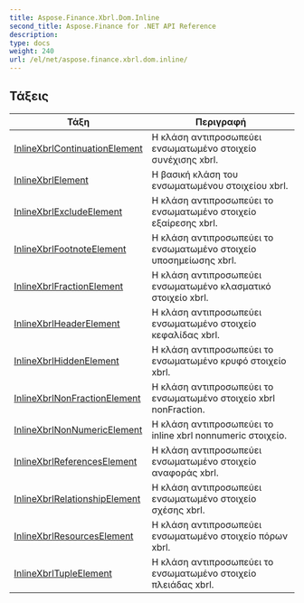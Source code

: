 ```yaml
---
title: Aspose.Finance.Xbrl.Dom.Inline
second_title: Aspose.Finance for .NET API Reference
description: 
type: docs
weight: 240
url: /el/net/aspose.finance.xbrl.dom.inline/
---
```



## Τάξεις

| Τάξη | Περιγραφή |
| --- | --- |
| [InlineXbrlContinuationElement](./inlinexbrlcontinuationelement/) | Η κλάση αντιπροσωπεύει ενσωματωμένο στοιχείο συνέχισης xbrl. |
| [InlineXbrlElement](./inlinexbrlelement/) | Η βασική κλάση του ενσωματωμένου στοιχείου xbrl. |
| [InlineXbrlExcludeElement](./inlinexbrlexcludeelement/) | Η κλάση αντιπροσωπεύει το ενσωματωμένο στοιχείο εξαίρεσης xbrl. |
| [InlineXbrlFootnoteElement](./inlinexbrlfootnoteelement/) | Η κλάση αντιπροσωπεύει το ενσωματωμένο στοιχείο υποσημείωσης xbrl. |
| [InlineXbrlFractionElement](./inlinexbrlfractionelement/) | Η κλάση αντιπροσωπεύει ενσωματωμένο κλασματικό στοιχείο xbrl. |
| [InlineXbrlHeaderElement](./inlinexbrlheaderelement/) | Η κλάση αντιπροσωπεύει ενσωματωμένο στοιχείο κεφαλίδας xbrl. |
| [InlineXbrlHiddenElement](./inlinexbrlhiddenelement/) | Η κλάση αντιπροσωπεύει το ενσωματωμένο κρυφό στοιχείο xbrl. |
| [InlineXbrlNonFractionElement](./inlinexbrlnonfractionelement/) | Η κλάση αντιπροσωπεύει το ενσωματωμένο στοιχείο xbrl nonFraction. |
| [InlineXbrlNonNumericElement](./inlinexbrlnonnumericelement/) | Η κλάση αντιπροσωπεύει το inline xbrl nonnumeric στοιχείο. |
| [InlineXbrlReferencesElement](./inlinexbrlreferenceselement/) | Η κλάση αντιπροσωπεύει ενσωματωμένο στοιχείο αναφοράς xbrl. |
| [InlineXbrlRelationshipElement](./inlinexbrlrelationshipelement/) | Η κλάση αντιπροσωπεύει ενσωματωμένο στοιχείο σχέσης xbrl. |
| [InlineXbrlResourcesElement](./inlinexbrlresourceselement/) | Η κλάση αντιπροσωπεύει ενσωματωμένο στοιχείο πόρων xbrl. |
| [InlineXbrlTupleElement](./inlinexbrltupleelement/) | Η κλάση αντιπροσωπεύει το ενσωματωμένο στοιχείο πλειάδας xbrl. |


